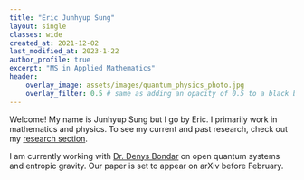 ```yaml
---
title: "Eric Junhyup Sung"
layout: single
classes: wide
created_at: 2021-12-02
last_modified_at: 2023-1-22
author_profile: true
excerpt: "MS in Applied Mathematics"
header:
    overlay_image: assets/images/quantum_physics_photo.jpg
    overlay_filter: 0.5 # same as adding an opacity of 0.5 to a black background
---
```


Welcome! My name is Junhyup Sung but I go by Eric. I primarily work in mathematics and physics. To see my current and past research, check out my [research section](_pages/research.md).

I am currently working with <a href = "https://bondar.tulane.edu/" target = "_blank">Dr. Denys Bondar</a> on open quantum systems and entropic gravity. Our paper is set to appear on arXiv before February. 